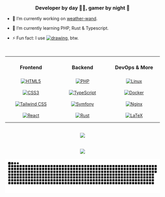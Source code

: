 ### <div align="center">Developer by day 👨‍💻, gamer by night 🚀</div>  
  

- 🔭 I’m currently working on [weather-wand](https://github.com/tnickel-web/weather-wand).  
  

- 🌱 I’m currently learning PHP, Rust & Typescript.  
  

- ⚡ Fun fact: I use <a href="https://archlinux.org/"><img src="https://wiki.installgentoo.com/images/f/f9/Arch-linux-logo.png" alt="drawing" width="20" height="20"/></a>, btw.  
  

<br/>  

<table><tr><td valign="top" width="33%">
<h3 align="center">Frontend</h3>
<div align="center">  
<a href="https://en.wikipedia.org/wiki/HTML5" target="_blank"><img style="margin: 10px" src="https://skillicons.dev/icons?i=html" alt="HTML5" height="50" /></a>  
<a href="https://www.w3schools.com/css/" target="_blank"><img style="margin: 10px" src="https://skillicons.dev/icons?i=css" alt="CSS3" height="50" /></a>  
<a href="https://www.tailwindcss.com/" target="_blank"><img style="margin: 10px" src="https://skillicons.dev/icons?i=tailwind" alt="Tailwind CSS" height="50" /></a>  
<a href="https://reactjs.org/" target="_blank"><img style="margin: 10px" src="https://skillicons.dev/icons?i=react" alt="React" height="50" /></a>  
</div>

</td><td valign="top" width="33%">
<h3 align="center">Backend</h3> 
<div align="center">  
<a href="https://www.php.net/" target="_blank"><img style="margin: 10px" src="https://skillicons.dev/icons?i=php" alt="PHP" height="50" /></a>  
<a href="https://www.typescriptlang.org/" target="_blank"><img style="margin: 10px" src="https://skillicons.dev/icons?i=ts" alt="TypeScript" height="50" /></a>  
<a href="https://symfony.com/" target="_blank"><img style="margin: 10px" src="https://skillicons.dev/icons?i=symfony" alt="Symfony" height="50" /></a>  
<a href="https://www.rust-lang.org/" target="_blank"><img style="margin: 10px" src="https://skillicons.dev/icons?i=rust" alt="Rust" height="50" /></a>  
</div>

</td><td valign="top" width="33%">
<h3 align="center">DevOps & More</h3>
<div align="center">  
<a href="https://www.linux.org/" target="_blank"><img style="margin: 10px" src="https://skillicons.dev/icons?i=linux" alt="Linux" height="50" /></a>  
<a href="https://www.docker.com/" target="_blank"><img style="margin: 10px" src="https://skillicons.dev/icons?i=docker" alt="Docker" height="50" /></a>  
<a href="https://www.nginx.com/" target="_blank"><img style="margin: 10px" src="https://skillicons.dev/icons?i=nginx" alt="Nginx" height="50" /></a>  
<a href="https://www.latex-project.org/" target="_blank"><img style="margin: 10px" src="https://skillicons.dev/icons?i=latex" alt="LaTeX" height="50" /></a>  
</div>


</td></tr></table>  

<br/>  

<div align="center"><img src="https://github-readme-stats.vercel.app/api?username=tnickel-web&show_icons=true&count_private=true&hide_border=true" align="center" /></div>  

<br/>  

  

<br/>  

<div align="center">
<img src="https://komarev.com/ghpvc/?username=tnickel-web&&style=flat-square" align="center" />
</div>  

<br />

<img src="https://raw.githubusercontent.com/tnickel-web/tnickel-web/output/github-contribution-grid-snake-dark.svg" alt="Snake animation" />

###
